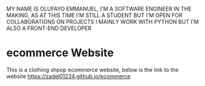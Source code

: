 MY NAME IS OLUFAYO EMMANUEL, I'M A SOFTWARE ENGINEER IN THE MAKING, AS AT THIS TIME I'M STILL A STUDENT BUT I'M OPEN FOR COLLABORATIONS ON PROJECTS
I MAINLY WORK WITH PYTHON BUT I'M ALSO A FRONT-END DEVELOPER

# ecommerce Website
This is a clothing shpop ecommerce website, below is the link to the website
https://zadel01234.github.io/ecommerce

